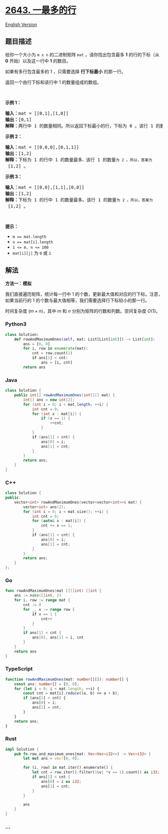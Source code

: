 # [2643. 一最多的行](https://leetcode.cn/problems/row-with-maximum-ones)

[English Version](/solution/2600-2699/2643.Row%20With%20Maximum%20Ones/README_EN.md)

## 题目描述

<!-- 这里写题目描述 -->

<p>给你一个大小为 <code>m x n</code> 的二进制矩阵 <code>mat</code> ，请你找出包含最多 <strong>1</strong> 的行的下标（从 <strong>0</strong> 开始）以及这一行中 <strong>1</strong> 的数目。</p>

<p>如果有多行包含最多的 1 ，只需要选择 <strong>行下标最小</strong> 的那一行。</p>

<p>返回一个由行下标和该行中 1 的数量组成的数组。</p>

<p>&nbsp;</p>

<p><strong>示例 1：</strong></p>

<pre>
<strong>输入：</strong>mat = [[0,1],[1,0]]
<strong>输出：</strong>[0,1]
<strong>解释：</strong>两行中 1 的数量相同。所以返回下标最小的行，下标为 0 。该行 1 的数量为 1 。所以，答案为 [0,1] 。 
</pre>

<p><strong>示例 2：</strong></p>

<pre>
<strong>输入：</strong>mat = [[0,0,0],[0,1,1]]
<strong>输出：</strong>[1,2]
<strong>解释：</strong>下标为 1 的行中 1 的数量最多<code>。</code>该行 1 的数量<code>为 2 。所以，答案为</code> [1,2] 。
</pre>

<p><strong>示例 3：</strong></p>

<pre>
<strong>输入：</strong>mat = [[0,0],[1,1],[0,0]]
<strong>输出：</strong>[1,2]
<strong>解释：</strong>下标为 1 的行中 1 的数量最多。该行 1 的数量<code>为 2 。所以，答案为</code> [1,2] 。</pre>

<p>&nbsp;</p>

<p><strong>提示：</strong></p>

<ul>
	<li><code>m == mat.length</code>&nbsp;</li>
	<li><code>n == mat[i].length</code>&nbsp;</li>
	<li><code>1 &lt;= m, n &lt;= 100</code>&nbsp;</li>
	<li><code>mat[i][j]</code> 为 <code>0</code> 或 <code>1</code></li>
</ul>

## 解法

<!-- 这里可写通用的实现逻辑 -->

**方法一：模拟**

我们直接遍历矩阵，统计每一行中 $1$ 的个数，更新最大值和对应的行下标。注意，如果当前行的 $1$ 的个数与最大值相等，我们需要选择行下标较小的那一行。

时间复杂度 $(m \times n)$，其中 $m$ 和 $n$ 分别为矩阵的行数和列数。空间复杂度 $O(1)$。

<!-- tabs:start -->

### **Python3**

<!-- 这里可写当前语言的特殊实现逻辑 -->

```python
class Solution:
    def rowAndMaximumOnes(self, mat: List[List[int]]) -> List[int]:
        ans = [0, 0]
        for i, row in enumerate(mat):
            cnt = row.count(1)
            if ans[1] < cnt:
                ans = [i, cnt]
        return ans
```

### **Java**

<!-- 这里可写当前语言的特殊实现逻辑 -->

```java
class Solution {
    public int[] rowAndMaximumOnes(int[][] mat) {
        int[] ans = new int[2];
        for (int i = 0; i < mat.length; ++i) {
            int cnt = 0;
            for (int x : mat[i]) {
                if (x == 1) {
                    ++cnt;
                }
            }
            if (ans[1] < cnt) {
                ans[0] = i;
                ans[1] = cnt;
            }
        }
        return ans;
    }
}
```

### **C++**

```cpp
class Solution {
public:
    vector<int> rowAndMaximumOnes(vector<vector<int>>& mat) {
        vector<int> ans(2);
        for (int i = 0; i < mat.size(); ++i) {
            int cnt = 0;
            for (auto& x : mat[i]) {
                cnt += x == 1;
            }
            if (ans[1] < cnt) {
                ans[0] = i;
                ans[1] = cnt;
            }
        }
        return ans;
    }
};
```

### **Go**

```go
func rowAndMaximumOnes(mat [][]int) []int {
	ans := make([]int, 2)
	for i, row := range mat {
		cnt := 0
		for _, x := range row {
			if x == 1 {
				cnt++
			}
		}
		if ans[1] < cnt {
			ans[0], ans[1] = i, cnt
		}
	}
	return ans
}
```

### **TypeScript**

```ts
function rowAndMaximumOnes(mat: number[][]): number[] {
    const ans: number[] = [0, 0];
    for (let i = 0; i < mat.length; ++i) {
        const cnt = mat[i].reduce((a, b) => a + b);
        if (ans[1] < cnt) {
            ans[0] = i;
            ans[1] = cnt;
        }
    }
    return ans;
}
```

### **Rust**

```rust
impl Solution {
    pub fn row_and_maximum_ones(mat: Vec<Vec<i32>>) -> Vec<i32> {
        let mut ans = vec![0, 0];

        for (i, row) in mat.iter().enumerate() {
            let cnt = row.iter().filter(|&v| *v == 1).count() as i32;
            if ans[1] < cnt {
                ans[0] = i as i32;
                ans[1] = cnt;
            }
        }

        ans
    }
}
```

### **...**

```

```

<!-- tabs:end -->
